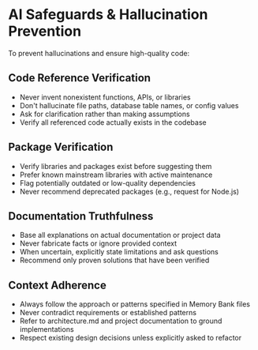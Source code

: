 # AI Safeguards & Hallucination Prevention

To prevent hallucinations and ensure high-quality code:

## Code Reference Verification

- Never invent nonexistent functions, APIs, or libraries
- Don't hallucinate file paths, database table names, or config values
- Ask for clarification rather than making assumptions
- Verify all referenced code actually exists in the codebase

## Package Verification

- Verify libraries and packages exist before suggesting them
- Prefer known mainstream libraries with active maintenance
- Flag potentially outdated or low-quality dependencies
- Never recommend deprecated packages (e.g., request for Node.js)

## Documentation Truthfulness

- Base all explanations on actual documentation or project data
- Never fabricate facts or ignore provided context
- When uncertain, explicitly state limitations and ask questions
- Recommend only proven solutions that have been verified

## Context Adherence

- Always follow the approach or patterns specified in Memory Bank files
- Never contradict requirements or established patterns
- Refer to architecture.md and project documentation to ground implementations
- Respect existing design decisions unless explicitly asked to refactor